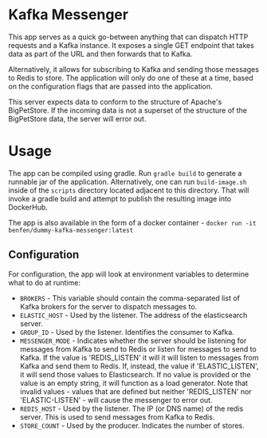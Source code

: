 # Kafka Messenger

This app serves as a quick go-between anything that can dispatch HTTP requests and a Kafka instance.  It exposes a single GET endpoint that takes data as part of the URL and then forwards that to Kafka.

Alternatively, it allows for subscribing to Kafka and sending those messages to Redis to store.  The application will only do one of these at a time, based on the configuration flags that are passed into the application.

This server expects data to conform to the structure of Apache's BigPetStore.  If the incoming data is not a superset of the structure of the BigPetStore data, the server will error out.

# Usage

The app can be compiled using gradle.  Run `gradle build` to generate a runnable jar of the application.  Alternatively, one can run `build-image.sh` inside of the `scripts` directory located adjacent to this directory.  That will invoke a gradle build and attempt to publish the resulting image into DockerHub.

The app is also available in the form of a docker container - `docker run -it benfen/dummy-kafka-messenger:latest`

## Configuration

For configuration, the app will look at environment variables to determine what to do at runtime:
* `BROKERS` - This variable should contain the comma-separated list of Kafka brokers for the server to dispatch messages to.
* `ELASTIC_HOST` - Used by the listener.  The address of the elasticsearch server.
* `GROUP_ID` - Used by the listener.  Identifies the consumer to Kafka.
* `MESSENGER_MODE` - Indicates whether the server should be listening for messages from Kafka to send to Redis or listen for messages to send to Kafka.  If the value is 'REDIS_LISTEN' it will it will listen to messages from Kafka and send them to Redis.  If, instead, the value if 'ELASTIC_LISTEN', it will send those values to Elasticsearch.  If no value is provided or the value is an empty string, it will function as a load generator.  Note that invalid values - values that are defined but neither 'REDIS_LISTEN' nor 'ELASTIC-LISTEN' - will cause the messenger to error out.
* `REDIS_HOST` - Used by the listener.  The IP (or DNS name) of the redis server.  This is used to send messages from Kafka to Redis.
* `STORE_COUNT` - Used by the producer.  Indicates the number of stores.
